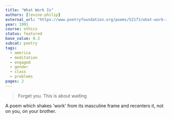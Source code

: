 ```yaml
---
title: "What Work Is"
authors: [levine-philip]
external_url: "https://www.poetryfoundation.org/poems/52173/what-work-is"
year: 1991
course: ethics
status: featured
base_value: 0.3
subcat: poetry
tags:
  - america
  - meditation
  - engaged
  - gender
  - class
  - problems
pages: 2
---
```


> Forget you. This is about waiting

A poem which shakes 'work' from its masculine frame and recenters it, not on you, on your brother.

